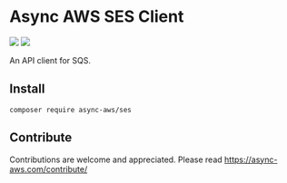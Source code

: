 # Async AWS SES Client

![](https://github.com/async-aws/ses/workflows/Tests/badge.svg?branch=master)
![](https://github.com/async-aws/ses/workflows/BC%20Check/badge.svg?branch=master)

An API client for SQS.

## Install

```cli
composer require async-aws/ses
```

## Contribute

Contributions are welcome and appreciated. Please read https://async-aws.com/contribute/
